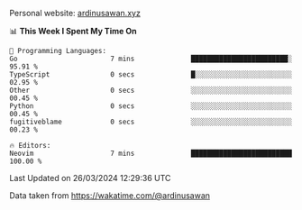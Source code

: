 Personal website: [ardinusawan.xyz](https://ardinusawan.xyz)

<!--START_SECTION:waka-->
📊 **This Week I Spent My Time On** 

```text
💬 Programming Languages: 
Go                       7 mins              ████████████████████████░   95.91 % 
TypeScript               0 secs              █░░░░░░░░░░░░░░░░░░░░░░░░   02.95 % 
Other                    0 secs              ░░░░░░░░░░░░░░░░░░░░░░░░░   00.45 % 
Python                   0 secs              ░░░░░░░░░░░░░░░░░░░░░░░░░   00.45 % 
fugitiveblame            0 secs              ░░░░░░░░░░░░░░░░░░░░░░░░░   00.23 % 

🔥 Editors: 
Neovim                   7 mins              █████████████████████████   100.00 % 
```


 Last Updated on 26/03/2024 12:29:36 UTC
<!--END_SECTION:waka-->
Data taken from https://wakatime.com/@ardinusawan
